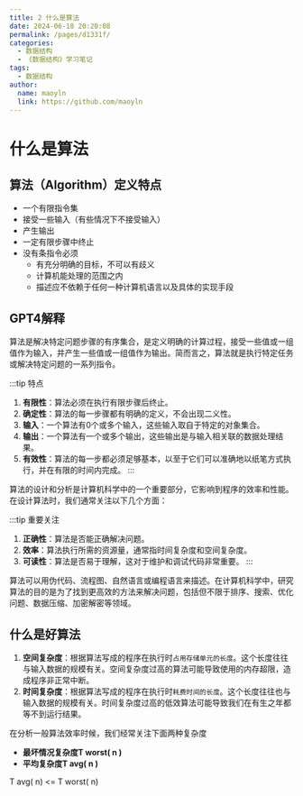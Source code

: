 ```yaml
---
title: 2 什么是算法
date: 2024-06-18 20:20:08
permalink: /pages/d1331f/
categories:
  - 数据结构
  - 《数据结构》学习笔记
tags:
  - 数据结构
author:
  name: maoyln
  link: https://github.com/maoyln
---
```


# 什么是算法

## 算法（Algorithm）定义特点

  - 一个有限指令集
  - 接受一些输入（有些情况下不接受输入）
  - 产生输出
  - 一定有限步骤中终止
  - 没有条指令必须
    - 有充分明确的目标，不可以有歧义
    - 计算机能处理的范围之内
    - 描述应不依赖于任何一种计算机语言以及具体的实现手段

## GPT4解释

算法是解决特定问题步骤的有序集合，是定义明确的计算过程，接受一些值或一组值作为输入，并产生一些值或一组值作为输出。简而言之，算法就是执行特定任务或解决特定问题的一系列指令。

:::tip 特点
1. **有限性**：算法必须在执行有限步骤后终止。
2. **确定性**：算法的每一步骤都有明确的定义，不会出现二义性。
3. **输入**：一个算法有0个或多个输入，这些输入取自于特定的对象集合。
4. **输出**：一个算法有一个或多个输出，这些输出是与输入相关联的数据处理结果。
5. **有效性**：算法的每一步都必须足够基本，以至于它们可以准确地以纸笔方式执行，并在有限的时间内完成。
:::

算法的设计和分析是计算机科学中的一个重要部分，它影响到程序的效率和性能。在设计算法时，我们通常关注以下几个方面：

:::tip 重要关注
1. **正确性**：算法是否能正确解决问题。
2. **效率**：算法执行所需的资源量，通常指时间复杂度和空间复杂度。
3. **可读性**：算法是否易于理解，这对于维护和调试代码非常重要。
:::

算法可以用伪代码、流程图、自然语言或编程语言来描述。在计算机科学中，研究算法的目的是为了找到更高效的方法来解决问题，包括但不限于排序、搜索、优化问题、数据压缩、加密解密等领域。

## 什么是好算法

1. **空间复杂度**：根据算法写成的程序在执行时`占用存储单元的长度`。这个长度往往与输入数据的规模有关。空间复杂度过高的算法可能导致使用的内存超限，造成程序非正常中断。
2. **时间复杂度**：根据算法写成的程序在执行时`耗费时间的长度`。这个长度往往也与输入数据的规模有关。时间复杂度过高的低效算法可能导致我们在有生之年都等不到运行结果。

在分析一般算法效率时候，我们经常关注下面两种复杂度

- **最坏情况复杂度T worst( n )**
- **平均复杂度T avg( n )**

T avg( n) <= T worst( n)
